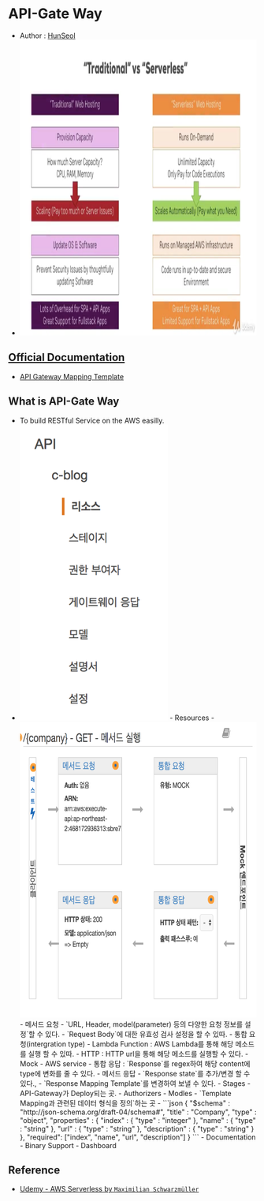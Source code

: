 # API-Gate Way
- Author : [HunSeol](https//www.github.com/seolhun)
- <img src="img/0-api-gateway.png" width="900" height="600">

## [Official Documentation](https://aws.amazon.com/ko/api-gateway/?hp=tile&so-exp=below)
- [API Gateway Mapping Template](https://docs.aws.amazon.com/ko_kr/apigateway/latest/developerguide/api-gateway-mapping-template-reference.html)

## What is API-Gate Way
- To build RESTful Service on the AWS easilly.
- <img src="img/1-api-gateway.png" width="300" height="600">
	- Resources
		- <img src="img/2-api-gateway.png" width="600" height="600">
			- 메서드 요청 
				- `URL, Header, model(parameter) 등의 다양한 요청 정보를 설정`할 수 있다.
				- `Request Body`에 대한 유효성 검사 설정을 할 수 있따.
			- 통합 요청(intergration type)
				- Lambda Function : AWS Lambda를 통해 해당 메소드를 실행 할 수 있따.
				- HTTP : HTTP url을 통해 해당 메소드를 실행할 수 있다.
				- Mock
				- AWS service
			- 통합 응답 : `Response`를 regex하여 해당 content에 type에 변화를 줄 수 있다.
			- 메서드 응답
				- `Response state`를 추가/변경 할 수 있다.,
				- `Response Mapping Template`를 변경하여 보낼 수 있다.
	- Stages
		- API-Gateway가 Deploy되는 곳.
	- Authorizers
	- Modles
		- `Template Mapping과 관련된 데이터 형식을 정의`하는 곳
		- ```json
		{
		  "$schema" : "http://json-schema.org/draft-04/schema#",
		  "title" : "Company",
		  "type" : "object",
		  "properties" : {
		    "index" : { "type" : "integer" },
		    "name" : { "type" : "string" },
		    "url" : { "type" : "string" },
		    "description" : { "type" : "string" }
		  },
		  "required": ["index", "name", "url", "description"]
		}
		```
	- Documentation
	- Binary Support
	- Dashboard

## Reference
- [Udemy - AWS Serverless by `Maximilian Schwarzmüller`](https://www.udemy.com/aws-serverless-a-complete-introduction/learn/v4/content)